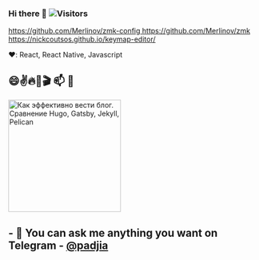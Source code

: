 ### Hi there 👋 ![Visitors](https://visitor-badge.glitch.me/badge?page_id=merlinov) 

<!--
**Merlinov/Merlinov** is a ✨ _special_ ✨ repository because its `README.md` (this file) appears on your GitHub profile.

Here are some ideas to get you started:

- 🔭 I’m currently working on ...
- 🌱 I’m currently learning ...
- 👯 I’m looking to collaborate on ...
- 🤔 I’m looking for help with ...
- 💬 Ask me about ...
- 📫 How to reach me: ...
- 😄 Pronouns: ...
- ⚡ Fun fact: ...
-->
 <span>
  <a href="https://github.com/Merlinov/zmk-config">
    https://github.com/Merlinov/zmk-config
  </a>
    <a href="https://github.com/Merlinov/zmk">
    https://github.com/Merlinov/zmk
  </a>
    <a href="https://nickcoutsos.github.io/keymap-editor/">
    https://nickcoutsos.github.io/keymap-editor/
  </a>
</span>

❤️: React, React Native, Javascript

## 😄✌️🔥🎥🎬 📫 📝 
<span>
  <a href="https://youtu.be/mpwxguP_H5E">
    <img src="https://img.youtube.com/vi/mpwxguP_H5E/0.jpg" alt="Как эффективно вести блог. Сравнение Hugo, Gatsby, Jekyll, Pelican" height="225px">
  </a>
</span>

## - 💬 You can ask me anything you want on Telegram - [@padjia](https://t.me/padjia) 
